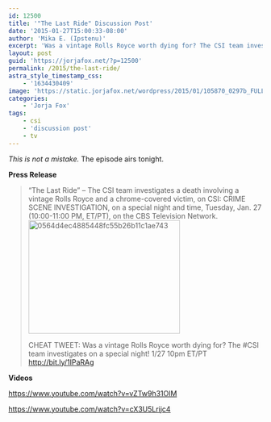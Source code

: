 ```yaml
---
id: 12500
title: '"The Last Ride" Discussion Post'
date: '2015-01-27T15:00:33-08:00'
author: 'Mika E. (Ipstenu)'
excerpt: 'Was a vintage Rolls Royce worth dying for? The CSI team investigates tonight!'
layout: post
guid: 'https://jorjafox.net/?p=12500'
permalink: /2015/the-last-ride/
astra_style_timestamp_css:
    - '1634430409'
image: 'https://static.jorjafox.net/wordpress/2015/01/105870_0297b_FULL.jpg'
categories:
    - 'Jorja Fox'
tags:
    - csi
    - 'discussion post'
    - tv
---
```


<em>This is not a mistake.</em> The episode airs tonight.

**Press Release**

<blockquote>“The Last Ride” – The CSI team investigates a death involving a vintage Rolls Royce and a chrome-covered victim, on CSI: CRIME SCENE INVESTIGATION, on a special night and time, Tuesday, Jan. 27 (10:00-11:00 PM, ET/PT), on the CBS Television Network.

<img src="//static.jorjafox.net/wordpress/2015/01/0564d4ec4885448fc55b26b11c1ae743-300x225.png" alt="0564d4ec4885448fc55b26b11c1ae743" width="300" height="225" class="aligncenter size-medium wp-image-11893" />

CHEAT TWEET:  Was a vintage Rolls Royce worth dying for? The  #CSI team investigates on a special night! 1/27 10pm ET/PT http://bit.ly/1IPaRAg</blockquote>

**Videos**

https://www.youtube.com/watch?v=vZTw9h31OlM

https://www.youtube.com/watch?v=cX3U5Lrijc4
